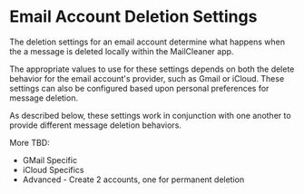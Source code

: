 # Email Account Deletion Settings

The deletion settings for an email account determine what happens
when the a message is deleted locally within the MailCleaner app. 

The appropriate values to use for these settings depends on both 
the delete behavior for the email account's provider, such as 
Gmail or iCloud. These settings can also be configured based
upon personal preferences for message deletion.

As described below, these settings work in conjunction with one 
another to provide different message deletion behaviors.

More TBD:
* GMail Specific
* iCloud Specifics
* Advanced - Create 2 accounts, one for permanent deletion